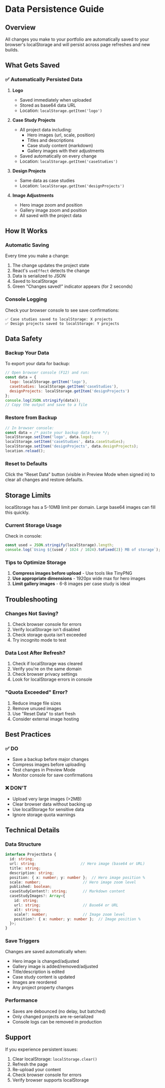 # Data Persistence Guide

## Overview
All changes you make to your portfolio are automatically saved to your browser's localStorage and will persist across page refreshes and new builds.

## What Gets Saved

### ✅ Automatically Persisted Data

1. **Logo**
   - Saved immediately when uploaded
   - Stored as base64 data URL
   - Location: `localStorage.getItem('logo')`

2. **Case Study Projects**
   - All project data including:
     - Hero images (url, scale, position)
     - Titles and descriptions
     - Case study content (markdown)
     - Gallery images with their adjustments
   - Saved automatically on every change
   - Location: `localStorage.getItem('caseStudies')`

3. **Design Projects**
   - Same data as case studies
   - Location: `localStorage.getItem('designProjects')`

4. **Image Adjustments**
   - Hero image zoom and position
   - Gallery image zoom and position
   - All saved with the project data

## How It Works

### Automatic Saving
Every time you make a change:
1. The change updates the project state
2. React's `useEffect` detects the change
3. Data is serialized to JSON
4. Saved to localStorage
5. Green "Changes saved!" indicator appears (for 2 seconds)

### Console Logging
Check your browser console to see save confirmations:
```
✅ Case studies saved to localStorage: X projects
✅ Design projects saved to localStorage: Y projects
```

## Data Safety

### Backup Your Data
To export your data for backup:
```javascript
// Open browser console (F12) and run:
const data = {
  logo: localStorage.getItem('logo'),
  caseStudies: localStorage.getItem('caseStudies'),
  designProjects: localStorage.getItem('designProjects')
};
console.log(JSON.stringify(data));
// Copy the output and save to a file
```

### Restore from Backup
```javascript
// In browser console:
const data = /* paste your backup data here */;
localStorage.setItem('logo', data.logo);
localStorage.setItem('caseStudies', data.caseStudies);
localStorage.setItem('designProjects', data.designProjects);
location.reload();
```

### Reset to Defaults
Click the "Reset Data" button (visible in Preview Mode when signed in) to clear all changes and restore defaults.

## Storage Limits

localStorage has a 5-10MB limit per domain. Large base64 images can fill this quickly.

### Current Storage Usage
Check in console:
```javascript
const used = JSON.stringify(localStorage).length;
console.log(`Using ${(used / 1024 / 1024).toFixed(2)} MB of storage`);
```

### Tips to Optimize Storage
1. **Compress images before upload** - Use tools like TinyPNG
2. **Use appropriate dimensions** - 1920px wide max for hero images
3. **Limit gallery images** - 6-8 images per case study is ideal

## Troubleshooting

### Changes Not Saving?
1. Check browser console for errors
2. Verify localStorage isn't disabled
3. Check storage quota isn't exceeded
4. Try incognito mode to test

### Data Lost After Refresh?
1. Check if localStorage was cleared
2. Verify you're on the same domain
3. Check browser privacy settings
4. Look for localStorage errors in console

### "Quota Exceeded" Error?
1. Reduce image file sizes
2. Remove unused images
3. Use "Reset Data" to start fresh
4. Consider external image hosting

## Best Practices

### ✅ DO
- Save a backup before major changes
- Compress images before uploading
- Test changes in Preview Mode
- Monitor console for save confirmations

### ❌ DON'T
- Upload very large images (>2MB)
- Clear browser data without backing up
- Use localStorage for sensitive data
- Ignore storage quota warnings

## Technical Details

### Data Structure
```typescript
interface ProjectData {
  id: string;
  url: string;                    // Hero image (base64 or URL)
  title: string;
  description: string;
  position: { x: number; y: number };  // Hero image position %
  scale: number;                   // Hero image zoom level
  published: boolean;
  caseStudyContent?: string;       // Markdown content
  caseStudyImages?: Array<{
    id: string;
    url: string;                   // Base64 or URL
    alt: string;
    scale?: number;                // Image zoom level
    position?: { x: number; y: number };  // Image position %
  }>;
}
```

### Save Triggers
Changes are saved automatically when:
- Hero image is changed/adjusted
- Gallery image is added/removed/adjusted
- Title/description is edited
- Case study content is updated
- Images are reordered
- Any project property changes

### Performance
- Saves are debounced (no delay, but batched)
- Only changed projects are re-serialized
- Console logs can be removed in production

## Support

If you experience persistent issues:
1. Clear localStorage: `localStorage.clear()`
2. Refresh the page
3. Re-upload your content
4. Check browser console for errors
5. Verify browser supports localStorage

